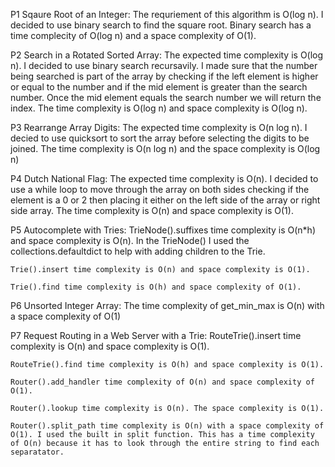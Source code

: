 P1 Sqaure Root of an Integer:
    The requriement of this algorithm is O(log n). I decided to use binary search to find the square root. Binary search has a time complecity of O(log n) and a space complexity of O(1).

P2 Search in a Rotated Sorted Array:
    The expected time complexity is O(log n). I decided to use binary search recursavily. I made sure that the number being searched is part of the array by checking if the left element is higher or equal to the number and if the mid element is greater than the search number. Once the mid element equals the search number we will return the index. The time complexity is O(log n) and space complexity is O(log n).

P3 Rearrange Array Digits:
    The expected time complexity is O(n log n). I decied to use quicksort to sort the array before      selecting the digits to be joined. The time complexity is O(n log n) and the space complexity is O(log n)

P4 Dutch National Flag:
    The expected time complexity is O(n). I decided to use a while loop to move through the array on both sides checking if the element is a 0 or 2 then placing it either on the left side of the array or right side array. The time complexity is O(n) and space complexity is O(1).

P5 Autocomplete with Tries:
    TrieNode().suffixes time complexity is O(n*h) and space complexity is O(n). In the TrieNode() I used the collections.defaultdict to help with adding children to the Trie.

    Trie().insert time complexity is O(n) and space complexity is O(1). 

    Trie().find time complexity is O(h) and space complexity of O(1).

P6 Unsorted Integer Array:
    The time complexity of get_min_max is O(n) with a space complexity of O(1)

P7 Request Routing in a Web Server with a Trie:
    RouteTrie().insert time complexity is O(n) and space complexity is O(1). 

    RouteTrie().find time complexity is O(h) and space complexity is O(1). 

    Router().add_handler time complexity of O(n) and space complexity of O(1). 

    Router().lookup time complexity is O(n). The space complexity is O(1). 

    Router().split_path time complexity is O(n) with a space complexity of O(1). I used the built in split function. This has a time complexity of O(n) because it has to look through the entire string to find each separatator.
